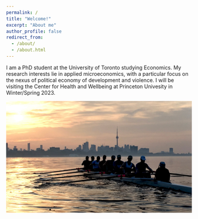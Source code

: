 ```yaml
---
permalink: /
title: "Welcome!"
excerpt: "About me"
author_profile: false
redirect_from: 
  - /about/
  - /about.html
---
```


I am a PhD student at the University of Toronto studying Economics. My research interests lie in applied microeconomics, with a particular focus on the nexus of political economy of development and violence. I will be visiting the Center for Health and Wellbeing at Princeton Univesity in Winter/Spring 2023.

<img src='/images/rowing_toronto.jpg'>
